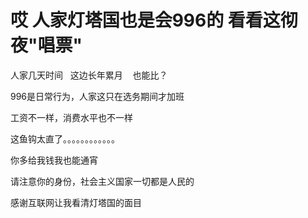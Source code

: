 # 哎 人家灯塔国也是会996的 看看这彻夜&quot;唱票&quot;


人家几天时间&nbsp; &nbsp;这边长年累月&nbsp; &nbsp; 也能比？

996是日常行为，人家这只在选务期间才加班

工资不一样，消费水平也不一样

这鱼钩太直了。。。。。。。。。。。。

<img src="static/image/smiley/yct/022.gif" smilieid="42" border="0" alt="" />你多给我钱我也能通宵

请注意你的身份，社会主义国家一切都是人民的 <img src="static/image/smiley/default/titter.gif" smilieid="9" border="0" alt="" />

<img src="static/image/smiley/yct/009.gif" smilieid="44" border="0" alt="" /><br />
感谢互联网让我看清灯塔国的面目
